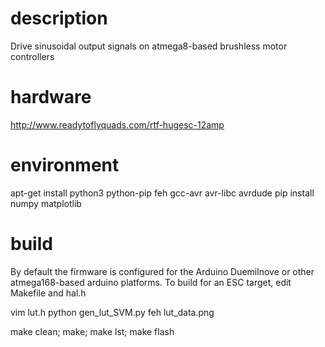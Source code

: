 # description #

Drive sinusoidal output signals on atmega8-based brushless motor controllers

# hardware #

http://www.readytoflyquads.com/rtf-hugesc-12amp 

# environment #

apt-get install python3 python-pip feh gcc-avr avr-libc avrdude
pip install numpy matplotlib

# build #

By default the firmware is configured for the Arduino Duemilnove or other atmega168-based arduino platforms. To build for an ESC target, edit Makefile and hal.h

vim lut.h
python gen_lut_SVM.py
feh lut_data.png

make clean; make; make lst; make flash
